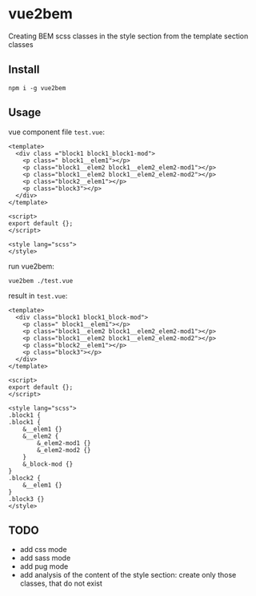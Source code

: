 # vue2bem

Creating BEM scss classes in the style section from the template section classes

## Install

```npm i -g vue2bem```

## Usage

vue component file ```test.vue```:

``` vue
<template>
  <div class ="block1 block1_block1-mod">
    <p class=" block1__elem1"></p>
    <p class="block1__elem2 block1__elem2_elem2-mod1"></p>
    <p class="block1__elem2 block1__elem2_elem2-mod2"></p>
    <p class="block2__elem1"></p>
    <p class="block3"></p>
  </div>
</template>

<script>
export default {};
</script>

<style lang="scss">
</style>
```

run vue2bem:

```vue2bem ./test.vue```

result in ```test.vue```:

```vue
<template>
  <div class="block1 block1_block-mod">
    <p class=" block1__elem1"></p>
    <p class="block1__elem2 block1__elem2_elem2-mod1"></p>
    <p class="block1__elem2 block1__elem2_elem2-mod2"></p>
    <p class="block2__elem1"></p>
    <p class="block3"></p>
  </div>
</template>

<script>
export default {};
</script>

<style lang="scss">
.block1 {
.block1 {
    &__elem1 {}
    &__elem2 {
        &_elem2-mod1 {}
        &_elem2-mod2 {}
    }
    &_block-mod {}
}
.block2 {
    &__elem1 {}
}
.block3 {}
</style>
```

## TODO

- add css mode
- add sass mode
- add pug mode
- add analysis of the content of the style section: create only those classes, that do not exist
